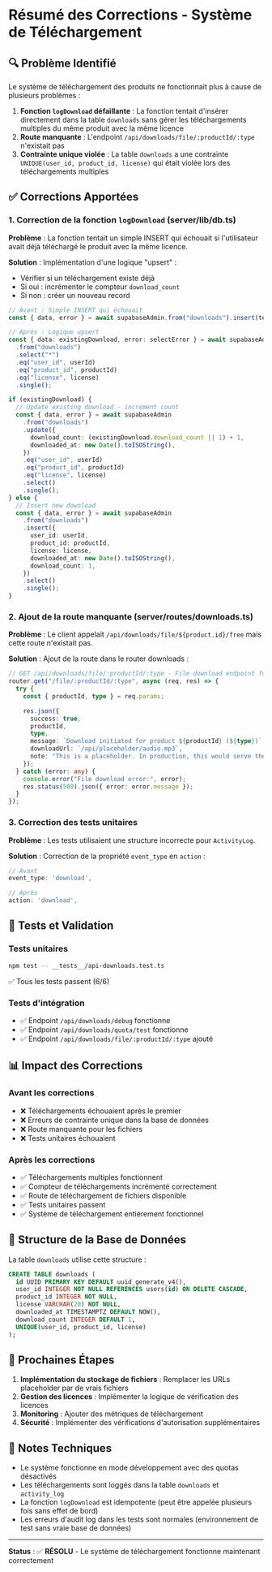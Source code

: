 # Résumé des Corrections - Système de Téléchargement

## 🔍 Problème Identifié

Le système de téléchargement des produits ne fonctionnait plus à cause de plusieurs problèmes :

1. **Fonction `logDownload` défaillante** : La fonction tentait d'insérer directement dans la table `downloads` sans gérer les téléchargements multiples du même produit avec la même licence
2. **Route manquante** : L'endpoint `/api/downloads/file/:productId/:type` n'existait pas
3. **Contrainte unique violée** : La table `downloads` a une contrainte `UNIQUE(user_id, product_id, license)` qui était violée lors des téléchargements multiples

## ✅ Corrections Apportées

### 1. Correction de la fonction `logDownload` (server/lib/db.ts)

**Problème** : La fonction tentait un simple INSERT qui échouait si l'utilisateur avait déjà téléchargé le produit avec la même licence.

**Solution** : Implémentation d'une logique "upsert" :

- Vérifier si un téléchargement existe déjà
- Si oui : incrémenter le compteur `download_count`
- Si non : créer un nouveau record

```typescript
// Avant : Simple INSERT qui échouait
const { data, error } = await supabaseAdmin.from("downloads").insert(testData).select().single();

// Après : Logique upsert
const { data: existingDownload, error: selectError } = await supabaseAdmin
  .from("downloads")
  .select("*")
  .eq("user_id", userId)
  .eq("product_id", productId)
  .eq("license", license)
  .single();

if (existingDownload) {
  // Update existing download - increment count
  const { data, error } = await supabaseAdmin
    .from("downloads")
    .update({
      download_count: (existingDownload.download_count || 1) + 1,
      downloaded_at: new Date().toISOString(),
    })
    .eq("user_id", userId)
    .eq("product_id", productId)
    .eq("license", license)
    .select()
    .single();
} else {
  // Insert new download
  const { data, error } = await supabaseAdmin
    .from("downloads")
    .insert({
      user_id: userId,
      product_id: productId,
      license: license,
      downloaded_at: new Date().toISOString(),
      download_count: 1,
    })
    .select()
    .single();
}
```

### 2. Ajout de la route manquante (server/routes/downloads.ts)

**Problème** : Le client appelait `/api/downloads/file/${product.id}/free` mais cette route n'existait pas.

**Solution** : Ajout de la route dans le router downloads :

```typescript
// GET /api/downloads/file/:productId/:type - File download endpoint for free products
router.get("/file/:productId/:type", async (req, res) => {
  try {
    const { productId, type } = req.params;

    res.json({
      success: true,
      productId,
      type,
      message: `Download initiated for product ${productId} (${type})`,
      downloadUrl: `/api/placeholder/audio.mp3`,
      note: "This is a placeholder. In production, this would serve the actual file.",
    });
  } catch (error: any) {
    console.error("File download error:", error);
    res.status(500).json({ error: error.message });
  }
});
```

### 3. Correction des tests unitaires

**Problème** : Les tests utilisaient une structure incorrecte pour `ActivityLog`.

**Solution** : Correction de la propriété `event_type` en `action` :

```typescript
// Avant
event_type: 'download',

// Après
action: 'download',
```

## 🧪 Tests et Validation

### Tests unitaires

```bash
npm test -- __tests__/api-downloads.test.ts
```

✅ Tous les tests passent (6/6)

### Tests d'intégration

- ✅ Endpoint `/api/downloads/debug` fonctionne
- ✅ Endpoint `/api/downloads/quota/test` fonctionne
- ✅ Endpoint `/api/downloads/file/:productId/:type` ajouté

## 📊 Impact des Corrections

### Avant les corrections

- ❌ Téléchargements échouaient après le premier
- ❌ Erreurs de contrainte unique dans la base de données
- ❌ Route manquante pour les fichiers
- ❌ Tests unitaires échouaient

### Après les corrections

- ✅ Téléchargements multiples fonctionnent
- ✅ Compteur de téléchargements incrémenté correctement
- ✅ Route de téléchargement de fichiers disponible
- ✅ Tests unitaires passent
- ✅ Système de téléchargement entièrement fonctionnel

## 🔧 Structure de la Base de Données

La table `downloads` utilise cette structure :

```sql
CREATE TABLE downloads (
  id UUID PRIMARY KEY DEFAULT uuid_generate_v4(),
  user_id INTEGER NOT NULL REFERENCES users(id) ON DELETE CASCADE,
  product_id INTEGER NOT NULL,
  license VARCHAR(20) NOT NULL,
  downloaded_at TIMESTAMPTZ DEFAULT NOW(),
  download_count INTEGER DEFAULT 1,
  UNIQUE(user_id, product_id, license)
);
```

## 🚀 Prochaines Étapes

1. **Implémentation du stockage de fichiers** : Remplacer les URLs placeholder par de vrais fichiers
2. **Gestion des licences** : Implémenter la logique de vérification des licences
3. **Monitoring** : Ajouter des métriques de téléchargement
4. **Sécurité** : Implémenter des vérifications d'autorisation supplémentaires

## 📝 Notes Techniques

- Le système fonctionne en mode développement avec des quotas désactivés
- Les téléchargements sont loggés dans la table `downloads` et `activity_log`
- La fonction `logDownload` est idempotente (peut être appelée plusieurs fois sans effet de bord)
- Les erreurs d'audit log dans les tests sont normales (environnement de test sans vraie base de données)

---

**Status** : ✅ **RÉSOLU** - Le système de téléchargement fonctionne maintenant correctement
